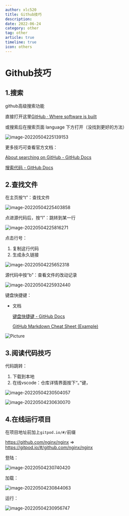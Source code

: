 ```yaml
---
author: xlc520
title: Github技巧
description: 
date: 2022-06-24
category: other
tag: other
article: true
timeline: true
icon: others
---
```


# Github技巧

## 1.搜索

github高级搜索功能

直接打开这里[GitHub · Where software is built](https://github.com/search/advanced)

或搜索后在搜索页面 language 下方打开（没找到更好的方法）

![image-20220504225139153](https://bitbucket.org/xlc520/blogasset/raw/main/images3/image-20220504225139153-165500134904917.png)

更多技巧可查看官方文档：

[About searching on GitHub - GitHub Docs](https://docs.github.com/cn/search-github/getting-started-with-searching-on-github/about-searching-on-github)

[搜索代码 - GitHub Docs](https://docs.github.com/cn/search-github/searching-on-github/searching-code)

## 2.查找文件

在主页按“t”：查找文件

![image-20220504225403858](https://bitbucket.org/xlc520/blogasset/raw/main/images3/image-20220504225403858-165500134905018.png)

点进源代码后，按“l”：跳转到某一行

![image-20220504225816271](https://bitbucket.org/xlc520/blogasset/raw/main/images3/image-20220504225816271.png)

点击行号：

1. 复制这行代码
2. 生成永久链接

![image-20220504225652318](https://bitbucket.org/xlc520/blogasset/raw/main/images3/image-20220504225652318.png)

源代码中按“b”：查看文件的改动记录

![image-20220504225932440](https://bitbucket.org/xlc520/blogasset/raw/main/images3/image-20220504225932440-165500134905019.png)

键盘快捷键：

- 文档

  [键盘快捷键 - GitHub Docs](https://docs.github.com/cn/get-started/using-github/keyboard-shortcuts)

  [GitHub Markdown Cheat Sheet (Example)](https://coderwall.com/p/ln-ira/github-markdown-cheat-sheet)

![Picture](https://bitbucket.org/xlc520/blogasset/raw/main/images3/gs-165500134905020.png)

## 3.阅读代码技巧

代码跳转：

1. 下载到本地
2. 在线vscode：仓库详情界面按下“。”键，

![image-20220504230504057](https://bitbucket.org/xlc520/blogasset/raw/main/images3/image-20220504230504057-165500134905021.png)

![image-20220504230630070](https://bitbucket.org/xlc520/blogasset/raw/main/images3/image-20220504230630070-165500155568446.png)

## 4.在线运行项目

在项目地址前加上`gitpod.io/#/`前缀

https://github.com/nginx/nginx => https://gitpod.io/#/github.com/nginx/nginx

登陆：

![image-20220504230740420](https://bitbucket.org/xlc520/blogasset/raw/main/images3/image-20220504230740420.png)

加载：

![image-20220504230844063](https://bitbucket.org/xlc520/blogasset/raw/main/images3/image-20220504230844063-165500134905023.png)

运行：

![image-20220504230956747](https://bitbucket.org/xlc520/blogasset/raw/main/images3/image-20220504230956747-165500134905024.png)

